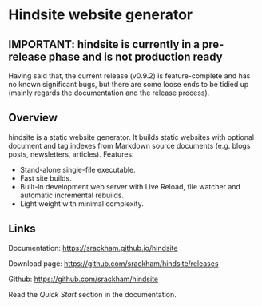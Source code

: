 # Hindsite website generator

## IMPORTANT: hindsite is currently in a pre-release phase and is not production ready
Having said that, the current release (v0.9.2) is feature-complete and has no
known significant bugs, but there are some loose ends to be tidied up (mainly
regards the documentation and the release process).

## Overview
hindsite is a static website generator. It builds static websites with optional
document and tag indexes from Markdown source documents (e.g. blogs posts,
newsletters, articles). Features:

- Stand-alone single-file executable.
- Fast site builds.
- Built-in development web server with Live Reload, file watcher and automatic
  incremental rebuilds.
- Light weight with minimal complexity.

## Links
Documentation: https://srackham.github.io/hindsite

Download page: https://github.com/srackham/hindsite/releases

Github: https://github.com/srackham/hindsite

Read the _Quick Start_ section in the documentation.